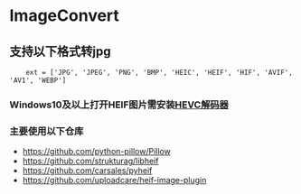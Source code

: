 # ImageConvert

## 支持以下格式转jpg
```commandline
    ext = ['JPG', 'JPEG', 'PNG', 'BMP', 'HEIC', 'HEIF', 'HIF', 'AVIF', 'AV1', 'WEBP']
```

### Windows10及以上打开HEIF图片需安装[HEVC解码器](https://www.free-codecs.com/download/hevc_video_extension.htm)

### 主要使用以下仓库

* https://github.com/python-pillow/Pillow
* https://github.com/strukturag/libheif
* https://github.com/carsales/pyheif
* https://github.com/uploadcare/heif-image-plugin
